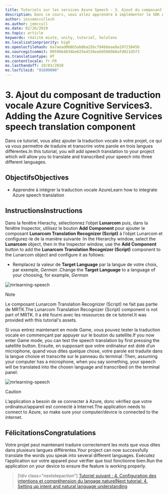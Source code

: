 ```yaml
---
title: Tutoriels sur les services Azure Speech - 3. Ajout du composant de traduction vocale Azure Cognitive Services
description: Dans ce cours, vous allez apprendre à implémenter le SDK Azure Speech au sein d’une application de réalité mixte.
author: jessemcculloch
ms.author: jemccull
ms.date: 02/26/2019
ms.topic: article
keywords: réalité mixte, unity, tutoriel, hololens
ms.localizationpriority: high
ms.openlocfilehash: 6a7aead068b5ab8ba25bcf84bbeae0a19723845b
ms.sourcegitcommit: 09599b4034be825e4536eeb9566968afd021d5f3
ms.translationtype: HT
ms.contentlocale: fr-FR
ms.lasthandoff: 10/03/2020
ms.locfileid: "91699090"
---
```

# <a name="3-adding-the-azure-cognitive-services-speech-translation-component"></a><span data-ttu-id="addfc-105">3. Ajout du composant de traduction vocale Azure Cognitive Services</span><span class="sxs-lookup"><span data-stu-id="addfc-105">3. Adding the Azure Cognitive Services speech translation component</span></span>

<span data-ttu-id="addfc-106">Dans ce tutoriel, vous allez ajouter la traduction vocale à votre projet, ce qui va vous permettre de traduire et transcrire votre parole en trois langues différentes.</span><span class="sxs-lookup"><span data-stu-id="addfc-106">In this tutorial, you will add speech translation to your project which will allow you to translate and transcribed your speech into three different languages.</span></span>

## <a name="objectives"></a><span data-ttu-id="addfc-107">Objectifs</span><span class="sxs-lookup"><span data-stu-id="addfc-107">Objectives</span></span>

* <span data-ttu-id="addfc-108">Apprendre à intégrer la traduction vocale Azure</span><span class="sxs-lookup"><span data-stu-id="addfc-108">Learn how to integrate Azure speech translation</span></span>

## <a name="instructions"></a><span data-ttu-id="addfc-109">Instructions</span><span class="sxs-lookup"><span data-stu-id="addfc-109">Instructions</span></span>

<span data-ttu-id="addfc-110">Dans la fenêtre Hierachy, sélectionnez l’objet **Lunarcom** puis, dans la fenêtre Inspector, utilisez le bouton **Add Component** pour ajouter le composant **Lunarcom Translation Recognizer (Script)** à l’objet Lunarcom et configurez-le de la manière suivante :</span><span class="sxs-lookup"><span data-stu-id="addfc-110">In the Hierarchy window, select the **Lunarcom** object, then in the Inspector window, use the **Add Component** button to add the **Lunarcom Translation Recognizer (Script)** component to the Lunarcom object and configure it as follows:</span></span>

* <span data-ttu-id="addfc-111">Remplacez la valeur de **Target Language** par la langue de votre choix, par exemple, _German_ .</span><span class="sxs-lookup"><span data-stu-id="addfc-111">Change the **Target Language** to a language of your choosing, for example, _German_</span></span>

![mrlearning-speech](images/mrlearning-speech/tutorial3-section1-step1-1.png)

> [!NOTE]
> <span data-ttu-id="addfc-113">Le composant Lunarcom Translation Recognizer (Script) ne fait pas partie de MRTK.</span><span class="sxs-lookup"><span data-stu-id="addfc-113">The Lunarcom Translation Recognizer (Script) component is not part of MRTK.</span></span> <span data-ttu-id="addfc-114">Il a été fourni avec les ressources de ce tutoriel.</span><span class="sxs-lookup"><span data-stu-id="addfc-114">It was provided with this tutorial's assets.</span></span>

<span data-ttu-id="addfc-115">Si vous entrez maintenant en mode Game, vous pouvez tester la traduction vocale en commençant par appuyer sur le bouton du satellite.</span><span class="sxs-lookup"><span data-stu-id="addfc-115">If you now enter Game mode, you can test the speech translation by first pressing the satellite button.</span></span> <span data-ttu-id="addfc-116">Ensuite, en supposant que votre ordinateur est doté d’un microphone, quand vous dites quelque chose, votre parole est traduite dans la langue choisie et transcrite sur le panneau du terminal :</span><span class="sxs-lookup"><span data-stu-id="addfc-116">Then, assuming your computer has a microphone, when you say something, your speech will be translated into the chosen language and transcribed on the terminal panel:</span></span>

![mrlearning-speech](images/mrlearning-speech/tutorial3-section1-step1-2.png)

> [!CAUTION]
> <span data-ttu-id="addfc-118">L’application a besoin de se connecter à Azure, donc vérifiez que votre ordinateur/appareil est connecté à Internet.</span><span class="sxs-lookup"><span data-stu-id="addfc-118">The application needs to connect to Azure, so make sure your computer/device is connected to the internet.</span></span>

## <a name="congratulations"></a><span data-ttu-id="addfc-119">Félicitations</span><span class="sxs-lookup"><span data-stu-id="addfc-119">Congratulations</span></span>

<span data-ttu-id="addfc-120">Votre projet peut maintenant traduire correctement les mots que vous dites dans plusieurs langues différentes.</span><span class="sxs-lookup"><span data-stu-id="addfc-120">Your project can now successfully translate the words you speak into several different languages.</span></span> <span data-ttu-id="addfc-121">Exécutez l’application sur votre appareil pour vérifier que tout fonctionne bien.</span><span class="sxs-lookup"><span data-stu-id="addfc-121">Run the application on your device to ensure the feature is working properly.</span></span>

> [!div class="nextstepaction"]
> [<span data-ttu-id="addfc-122">Tutoriel suivant : 4. Configuration des intentions et compréhension du langage naturel</span><span class="sxs-lookup"><span data-stu-id="addfc-122">Next tutorial: 4. Setting up intent and natural language understanding</span></span>](mrlearning-speechSDK-ch4.md)
